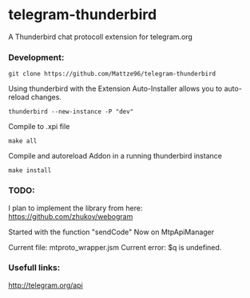 # telegram-thunderbird
A Thunderbird chat protocoll extension for telegram.org


### Development:
    git clone https://github.com/Mattze96/telegram-thunderbird

Using thunderbird with the Extension Auto-Installer allows you to auto-reload changes.

    thunderbird --new-instance -P "dev"

Compile to .xpi file

    make all

Compile and autoreload Addon in a running thunderbird instance

    make install


### TODO:
I plan to implement the library from here: https://github.com/zhukov/webogram

Started with the function "sendCode"
Now on MtpApiManager

Current file:
mtproto_wrapper.jsm
Current error:
$q is undefined.

### Usefull links:
http://telegram.org/api
